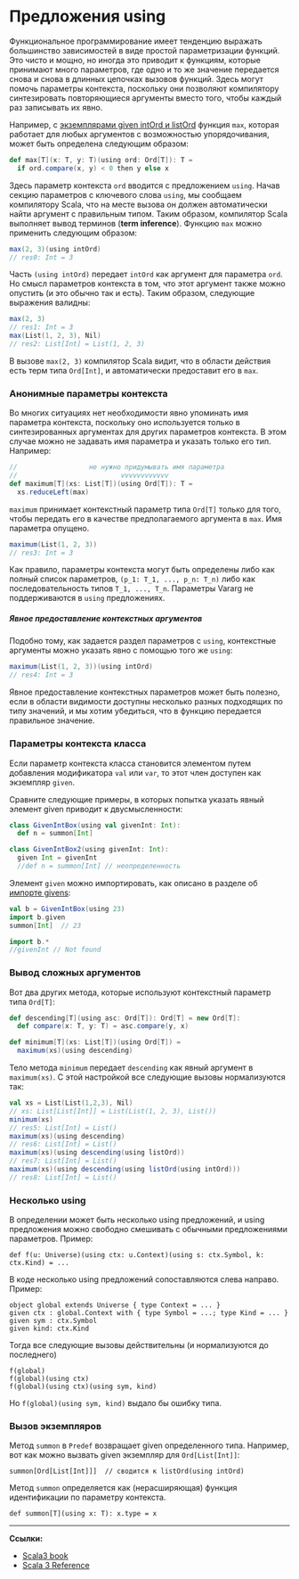 # Предложения using

Функциональное программирование имеет тенденцию выражать большинство зависимостей в виде простой параметризации функций. 
Это чисто и мощно, но иногда это приводит к функциям, которые принимают много параметров, 
где одно и то же значение передается снова и снова в длинных цепочках вызовов функций. 
Здесь могут помочь параметры контекста, поскольку они позволяют компилятору синтезировать повторяющиеся аргументы 
вместо того, чтобы каждый раз записывать их явно.

Например, с [экземплярами given intOrd и listOrd](ca-given) функция `max`, 
которая работает для любых аргументов с возможностью упорядочивания, может быть определена следующим образом:

```scala
def max[T](x: T, y: T)(using ord: Ord[T]): T =
  if ord.compare(x, y) < 0 then y else x
```

Здесь параметр контекста `ord` вводится с предложением `using`.
Начав секцию параметров с ключевого слова `using`, мы сообщаем компилятору Scala,
что на месте вызова он должен автоматически найти аргумент с правильным типом.
Таким образом, компилятор Scala выполняет вывод терминов (**term inference**).
Функцию `max` можно применить следующим образом:

```scala
max(2, 3)(using intOrd)
// res0: Int = 3
```

Часть `(using intOrd)` передает `intOrd` как аргумент для параметра `ord`. 
Но смысл параметров контекста в том, что этот аргумент также можно опустить (и это обычно так и есть).
Таким образом, следующие выражения валидны:

```scala
max(2, 3)
// res1: Int = 3
max(List(1, 2, 3), Nil)
// res2: List[Int] = List(1, 2, 3)
```

В вызове `max(2, 3)` компилятор Scala видит, что в области действия есть терм типа `Ord[Int]`,
и автоматически предоставит его в `max`.

### Анонимные параметры контекста

Во многих ситуациях нет необходимости явно упоминать имя параметра контекста, 
поскольку оно используется только в синтезированных аргументах для других параметров контекста. 
В этом случае можно не задавать имя параметра и указать только его тип. Например:

```scala
//                  не нужно придумывать имя параметра
//                          vvvvvvvvvvvv
def maximum[T](xs: List[T])(using Ord[T]): T =
  xs.reduceLeft(max)
```

`maximum` принимает контекстный параметр типа `Ord[T]` только для того, 
чтобы передать его в качестве предполагаемого аргумента в `max`. 
Имя параметра опущено.

```scala
maximum(List(1, 2, 3))
// res3: Int = 3
```

Как правило, параметры контекста могут быть определены 
либо как полный список параметров, `(p_1: T_1, ..., p_n: T_n)`
либо как последовательность типов `T_1, ..., T_n`. 
Параметры Vararg не поддерживаются в `using` предложениях.

##### Явное предоставление контекстных аргументов

Подобно тому, как задается раздел параметров с `using`,
контекстные аргументы можно указать явно с помощью того же `using`:

```scala
maximum(List(1, 2, 3))(using intOrd)
// res4: Int = 3
```

Явное предоставление контекстных параметров может быть полезно,
если в области видимости доступны несколько разных подходящих по типу значений,
и мы хотим убедиться, что в функцию передается правильное значение.

### Параметры контекста класса

Если параметр контекста класса становится элементом путем добавления модификатора `val` или `var`, 
то этот член доступен как экземпляр `given`.

Сравните следующие примеры, в которых попытка указать явный элемент given приводит к двусмысленности:

```scala
class GivenIntBox(using val givenInt: Int):
  def n = summon[Int]

class GivenIntBox2(using givenInt: Int):
  given Int = givenInt
  //def n = summon[Int] // неопределенность
```

Элемент `given` можно импортировать, как описано в разделе об [импорте givens](ca-given-imports):

```scala
val b = GivenIntBox(using 23)
import b.given
summon[Int]  // 23

import b.*
//givenInt // Not found
```

### Вывод сложных аргументов

Вот два других метода, которые используют контекстный параметр типа `Ord[T]`:

```scala
def descending[T](using asc: Ord[T]): Ord[T] = new Ord[T]:
  def compare(x: T, y: T) = asc.compare(y, x)

def minimum[T](xs: List[T])(using Ord[T]) =
  maximum(xs)(using descending)
```

Тело метода `minimum` передает `descending` как явный аргумент в `maximum(xs)`. 
С этой настройкой все следующие вызовы нормализуются так:

```scala
val xs = List(List(1,2,3), Nil)
// xs: List[List[Int]] = List(List(1, 2, 3), List())
minimum(xs)
// res5: List[Int] = List()
maximum(xs)(using descending)
// res6: List[Int] = List()
maximum(xs)(using descending(using listOrd))
// res7: List[Int] = List()
maximum(xs)(using descending(using listOrd(using intOrd)))
// res8: List[Int] = List()
```

### Несколько using

В определении может быть несколько using предложений, 
и using предложения можно свободно смешивать с обычными предложениями параметров.
Пример:

```
def f(u: Universe)(using ctx: u.Context)(using s: ctx.Symbol, k: ctx.Kind) = ...
```

В коде несколько using предложений сопоставляются слева направо. 
Пример:

```
object global extends Universe { type Context = ... }
given ctx : global.Context with { type Symbol = ...; type Kind = ... }
given sym : ctx.Symbol
given kind: ctx.Kind
```

Тогда все следующие вызовы действительны (и нормализуются до последнего)

```
f(global)
f(global)(using ctx)
f(global)(using ctx)(using sym, kind)
```

Но `f(global)(using sym, kind)` выдало бы ошибку типа.

### Вызов экземпляров

Метод `summon` в `Predef` возвращает given определенного типа. 
Например, вот как можно вызвать given экземпляр для `Ord[List[Int]]`:

```
summon[Ord[List[Int]]]  // сводится к listOrd(using intOrd)
```

Метод `summon` определяется как (нерасширяющая) функция идентификации по параметру контекста.

```
def summon[T](using x: T): x.type = x
```


---

**Ссылки:**

- [Scala3 book](https://docs.scala-lang.org/scala3/book/ca-given-using-clauses.html)
- [Scala 3 Reference](https://docs.scala-lang.org/scala3/reference/contextual/using-clauses.html)
